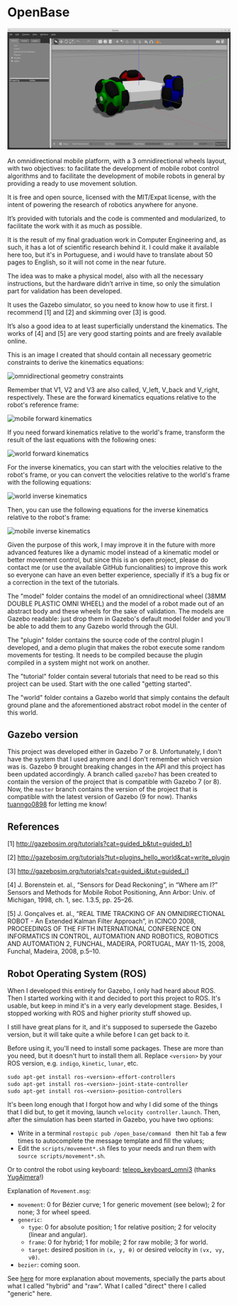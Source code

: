 # OpenBase

![Gazebo GUI with OpenBase robot](images/Gazebo_GUI.png)

An omnidirectional mobile platform, with a 3 omnidirectional wheels layout, with two objectives: to facilitate the development of mobile robot control algorithms and to facilitate the development of mobile robots in general by providing a ready to use movement solution.

It is free and open source, licensed with the MIT/Expat license, with the intent of powering the research of robotics anywhere for anyone.

It’s provided with tutorials and the code is commented and modularized, to facilitate the work with it as much as possible.

It is the result of my final graduation work in Computer Engineering and, as such, it has a lot of scientific research behind it. I could make it available here too, but it's in Portuguese, and i would have to translate about 50 pages to English, so it will not come in the near future.

The idea was to make a physical model, also with all the necessary instructions, but the hardware didn’t arrive in time, so only the simulation part for validation has been developed.

It uses the Gazebo simulator, so you need to know how to use it first. I recommend [1] and [2] and skimming over [3] is good.

It’s also a good idea to at least superficially understand the kinematics. The works of [4] and [5] are very good starting points and are freely available online.

This is an image I created that should contain all necessary geometric constraints to derive the kinematics equations:

![omnidirectional geometry constraints](https://cdn.rawgit.com/GuiRitter/OpenBase/master/images/geometry.svg)

Remember that V1, V2 and V3 are also called, V_left, V_back and V_right, respectively. These are the forward kinematics equations relative to the robot's reference frame:

![mobile forward kinematics](https://cdn.rawgit.com/GuiRitter/OpenBase/master/images/forward_mobile.svg)

If you need forward kinematics relative to the world's frame, transform the result of the last equations with the following ones:

![world forward kinematics](https://cdn.rawgit.com/GuiRitter/OpenBase/master/images/forward_world.svg)

For the inverse kinematics, you can start with the velocities relative to the robot's frame, or you can convert the velocities relative to the world's frame with the following equations:

![world inverse kinematics](https://cdn.rawgit.com/GuiRitter/OpenBase/master/images/inverse_world.svg)

Then, you can use the following equations for the inverse kinematics relative to the robot's frame:

![mobile inverse kinematics](https://cdn.rawgit.com/GuiRitter/OpenBase/master/images/inverse_mobile.svg)

Given the purpose of this work, I may improve it in the future with more advanced features like a dynamic model instead of a kinematic model or better movement control, but since this is an open project, please do contact me (or use the available GitHub funcionalities) to improve this work so everyone can have an even better experience, specially if it’s a bug fix or a correction in the text of the tutorials.

The "model" folder contains the model of an omnidirectional wheel (38MM DOUBLE PLASTIC OMNI WHEEL) and the model of a robot made out of an abstract body and these wheels for the sake of validation. The models are Gazebo readable: just drop them in Gazebo's default model folder and you'll be able to add them to any Gazebo world through the GUI.

The "plugin" folder contains the source code of the control plugin I developed, and a demo plugin that makes the robot execute some random movements for testing. It needs to be compiled because the plugin compiled in a system might not work on another.

The "tutorial" folder contain several tutorials that need to be read so this project can be used. Start with the one called "getting started".

The "world" folder contains a Gazebo world that simply contains the default ground plane and the aforementioned abstract robot model in the center of this world.

## Gazebo version

This project was developed either in Gazebo 7 or 8. Unfortunately, I don't have the system that I used anymore and I don't remember which version was is. Gazebo 9 brought breaking changes in the API and this project has been updated accordingly. A branch called `gazebo7` has been created to contain the version of the project that is compatible with Gazebo 7 (or 8). Now, the `master` branch contains the version of the project that is compatible with the latest version of Gazebo (9 for now). Thanks [tuanngo0898](https://github.com/tuanngo0898) for letting me know!

## References

[1] http://gazebosim.org/tutorials?cat=guided_b&tut=guided_b1

[2] http://gazebosim.org/tutorials?tut=plugins_hello_world&cat=write_plugin

[3] http://gazebosim.org/tutorials?cat=guided_i&tut=guided_i1

[4] J. Borenstein et. al., “Sensors for Dead Reckoning”, in “Where am I?” Sensors and Methods for Mobile Robot Positioning, Ann Arbor: Univ. of Michigan, 1998, ch. 1, sec. 1.3.5, pp. 25–26.

[5] J. Gonçalves et. al., “REAL TIME TRACKING OF AN OMNIDIRECTIONAL ROBOT - An Extended Kalman Filter Approach”, in ICINCO 2008, PROCEEDINGS OF THE FIFTH INTERNATIONAL CONFERENCE ON INFORMATICS IN CONTROL, AUTOMATION AND ROBOTICS, ROBOTICS AND AUTOMATION 2, FUNCHAL, MADEIRA, PORTUGAL, MAY 11-15, 2008, Funchal, Madeira, 2008, p.5–10.

## Robot Operating System (ROS)

When I developed this entirely for Gazebo, I only had heard about ROS. Then I started working with it and decided to port this project to ROS. It's usable, but keep in mind it's in a very early development stage. Besides, I stopped working with ROS and higher priority stuff showed up.

I still have great plans for it, and it's supposed to supersede the Gazebo version, but it will take quite a while before I can get back to it.

Before using it, you'll need to install some packages. These are more than you need, but it doesn't hurt to install them all. Replace `<version>` by your ROS version, e.g. `indigo`, `kinetic`, `lunar`, etc.

```
sudo apt-get install ros-<version>-effort-controllers
sudo apt-get install ros-<version>-joint-state-controller
sudo apt-get install ros-<version>-position-controllers
```

It's been long enough that I forgot how and why I did some of the things that I did but, to get it moving, launch `velocity controller.launch`. Then, after the simulation has been started in Gazebo, you have two options:
* Write in a terminal `rostopic pub /open_base/command ` then hit `Tab` a few times to autocomplete the message template and fill the values;
* Edit the `scripts/movement*.sh` files to your needs and run them with `source scripts/movement*.sh`.

Or to control the robot using keyboard: [teleop_keyboard_omni3](http://wiki.ros.org/teleop_keyboard_omni3) (thanks [YugAjmera](https://github.com/YugAjmera)!)

Explanation of `Movement.msg`:
* `movement`: 0 for Bézier curve; 1 for generic movement (see below); 2 for none; 3 for wheel speed.
* `generic`:
  * `type`: 0 for absolute position; 1 for relative position; 2 for velocity (linear and angular).
  * `frame`: 0 for hybrid; 1 for mobile; 2 for raw mobile; 3 for world.
  * `target`: desired position in `(x, y, θ)` or desired velocity in `(vx, vy, vθ)`.
* `bezier`: coming soon.

See [here](https://github.com/GuiRitter/OpenBase/blob/master/tutorial/movement%20commands.md) for more explanation about movements, specially the parts about what I called "hybrid" and "raw". What I called "direct" there I called "generic" here.
